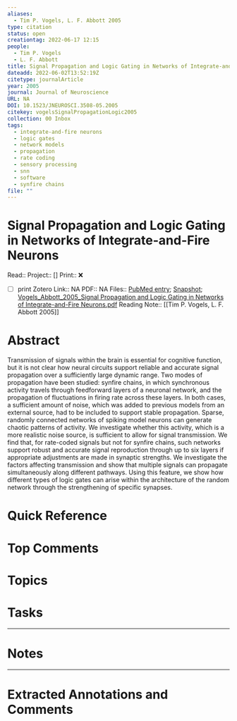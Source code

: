 ```yaml
---
aliases:
  - Tim P. Vogels, L. F. Abbott 2005
type: citation
status: open
creationtag: 2022-06-17 12:15
people:
  - Tim P. Vogels
  - L. F. Abbott
title: Signal Propagation and Logic Gating in Networks of Integrate-and-Fire Neurons
dateadd: 2022-06-02T13:52:19Z
citetype: journalArticle
year: 2005
journal: Journal of Neuroscience
URL: NA
DOI: 10.1523/JNEUROSCI.3508-05.2005
citekey: vogelsSignalPropagationLogic2005
collection: 00 Inbox
tags:
  - integrate-and-fire neurons
  - logic gates
  - network models
  - propagation
  - rate coding
  - sensory processing
  - snn
  - software
  - synfire chains
file: ""
---
```


# Signal Propagation and Logic Gating in Networks of Integrate-and-Fire Neurons
Read:: 
Project:: []
Print::  ❌
- [ ] print 
Zotero Link:: NA
PDF:: NA
Files:: [PubMed entry](file://); [Snapshot](file:///home/michaelt/Insync/m@tarlton.info/Google%20Drive/06.%20Zotero/storage/ZWYYY7TI/10786.html); [Vogels_Abbott_2005_Signal Propagation and Logic Gating in Networks of Integrate-and-Fire Neurons.pdf](file:///home/michaelt/Insync/m@tarlton.info/Google%20Drive/06.%20Zotero/storage/I2J5BEB6/Vogels_Abbott_2005_Signal%20Propagation%20and%20Logic%20Gating%20in%20Networks%20of%20Integrate-and-Fire%20Neurons.pdf)
Reading Note:: [[Tim P. Vogels, L. F. Abbott 2005]]

# Abstract
Transmission of signals within the brain is essential for cognitive function, but it is not clear how neural circuits support reliable and accurate signal propagation over a sufficiently large dynamic range. Two modes of propagation have been studied: synfire chains, in which synchronous activity travels through feedforward layers of a neuronal network, and the propagation of fluctuations in firing rate across these layers. In both cases, a sufficient amount of noise, which was added to previous models from an external source, had to be included to support stable propagation. Sparse, randomly connected networks of spiking model neurons can generate chaotic patterns of activity. We investigate whether this activity, which is a more realistic noise source, is sufficient to allow for signal transmission. We find that, for rate-coded signals but not for synfire chains, such networks support robust and accurate signal reproduction through up to six layers if appropriate adjustments are made in synaptic strengths. We investigate the factors affecting transmission and show that multiple signals can propagate simultaneously along different pathways. Using this feature, we show how different types of logic gates can arise within the architecture of the random network through the strengthening of specific synapses.

# Quick Reference


# Top Comments


# Topics


# Tasks


----
# Notes


----
# Extracted Annotations and Comments